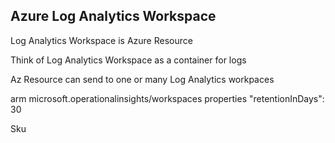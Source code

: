 
## Azure Log Analytics Workspace
Log Analytics Workspace is Azure Resource

Think of Log Analytics Workspace as a container for logs

Az Resource can send to one or many Log Analytics workpaces

arm microsoft.operationalinsights/workspaces
  properties
    "retentionInDays": 30
    
Sku